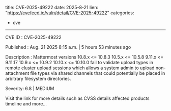  
title: CVE-2025-49222
date: 2025-8-21
lien: "https://cvefeed.io/vuln/detail/CVE-2025-49222"
categories:
  - cve
---

CVE ID : CVE-2025-49222

Published :  Aug. 21
2025
8:15 a.m. | 5 hours
53 minutes ago

Description : Mattermost versions 10.8.x <= 10.8.3
10.5.x <= 10.5.8
9.11.x <= 9.11.17
10.9.x <= 10.9.2
10.10.x <= 10.10.0 fail to validate upload types in remote cluster upload sessions which allows a system admin to upload non-attachment file types via shared channels that could potentially be placed in arbitrary filesystem directories.

Severity: 6.8 | MEDIUM

Visit the link for more details
such as CVSS details
affected products
timeline
and more...
